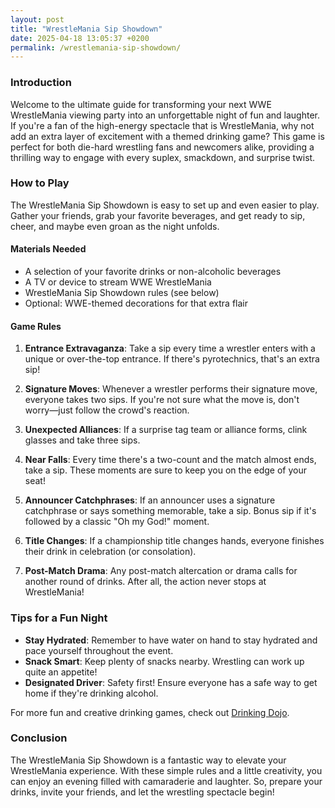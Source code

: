 ```yaml
---
layout: post
title: "WrestleMania Sip Showdown"
date: 2025-04-18 13:05:37 +0200
permalink: /wrestlemania-sip-showdown/
---
```



### Introduction

Welcome to the ultimate guide for transforming your next WWE WrestleMania viewing party into an unforgettable night of fun and laughter. If you're a fan of the high-energy spectacle that is WrestleMania, why not add an extra layer of excitement with a themed drinking game? This game is perfect for both die-hard wrestling fans and newcomers alike, providing a thrilling way to engage with every suplex, smackdown, and surprise twist. 

### How to Play

The WrestleMania Sip Showdown is easy to set up and even easier to play. Gather your friends, grab your favorite beverages, and get ready to sip, cheer, and maybe even groan as the night unfolds.

#### Materials Needed

- A selection of your favorite drinks or non-alcoholic beverages
- A TV or device to stream WWE WrestleMania
- WrestleMania Sip Showdown rules (see below)
- Optional: WWE-themed decorations for that extra flair

#### Game Rules

1. **Entrance Extravaganza**: Take a sip every time a wrestler enters with a unique or over-the-top entrance. If there's pyrotechnics, that's an extra sip!

2. **Signature Moves**: Whenever a wrestler performs their signature move, everyone takes two sips. If you're not sure what the move is, don't worry—just follow the crowd's reaction.

3. **Unexpected Alliances**: If a surprise tag team or alliance forms, clink glasses and take three sips.

4. **Near Falls**: Every time there's a two-count and the match almost ends, take a sip. These moments are sure to keep you on the edge of your seat!

5. **Announcer Catchphrases**: If an announcer uses a signature catchphrase or says something memorable, take a sip. Bonus sip if it's followed by a classic "Oh my God!" moment.

6. **Title Changes**: If a championship title changes hands, everyone finishes their drink in celebration (or consolation).

7. **Post-Match Drama**: Any post-match altercation or drama calls for another round of drinks. After all, the action never stops at WrestleMania!

### Tips for a Fun Night

- **Stay Hydrated**: Remember to have water on hand to stay hydrated and pace yourself throughout the event.
- **Snack Smart**: Keep plenty of snacks nearby. Wrestling can work up quite an appetite!
- **Designated Driver**: Safety first! Ensure everyone has a safe way to get home if they're drinking alcohol.

For more fun and creative drinking games, check out [Drinking Dojo](https://drinkingdojo.com).

### Conclusion

The WrestleMania Sip Showdown is a fantastic way to elevate your WrestleMania experience. With these simple rules and a little creativity, you can enjoy an evening filled with camaraderie and laughter. So, prepare your drinks, invite your friends, and let the wrestling spectacle begin!